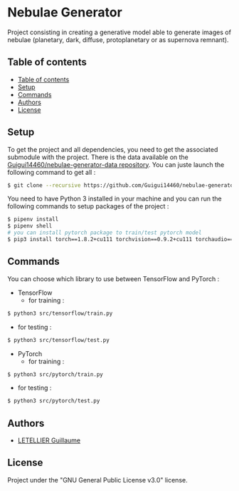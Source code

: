# Nebulae Generator

Project consisting in creating a generative model able to generate images of nebulae (planetary, dark, diffuse, protoplanetary or as supernova remnant).

## Table of contents

  - [Table of contents](#table-of-contents)
  - [Setup](#setup)
  - [Commands](#commands)
  - [Authors](#authors)
  - [License](#license)

## Setup
To get the project and all dependencies, you need to get the associated submodule with the project. There is the data available on the [Guigui14460/nebulae-generator-data repository](https://github.com/Guigui14460/nebulae-generator-data). You can juste launch the following command to get all :
```bash
$ git clone --recursive https://github.com/Guigui14460/nebulae-generator.git
```

You need to have Python 3 installed in your machine and you can run the following commands to setup packages of the project :
```bash
$ pipenv install
$ pipenv shell
# you can install pytorch package to train/test pytorch model
$ pip3 install torch==1.8.2+cu111 torchvision==0.9.2+cu111 torchaudio===0.8.2 -f https://download.pytorch.org/whl/lts/1.8/torch_lts.html
```

## Commands
You can choose which library to use between TensorFlow and PyTorch :
- TensorFlow
  - for training :
```sh
$ python3 src/tensorflow/train.py
```
  - for testing :
```sh
$ python3 src/tensorflow/test.py
```
- PyTorch
  - for training :
```sh
$ python3 src/pytorch/train.py
```
  - for testing :
```sh
$ python3 src/pytorch/test.py
```


## Authors
- [LETELLIER Guillaume](https://github.com/Guigui14460)

## License
Project under the "GNU General Public License v3.0" license.
